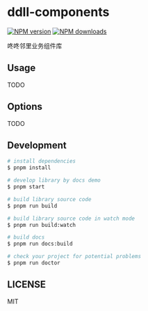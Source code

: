 # ddll-components

[![NPM version](https://img.shields.io/npm/v/ddll-components.svg?style=flat)](https://npmjs.org/package/ddll-components)
[![NPM downloads](http://img.shields.io/npm/dm/ddll-components.svg?style=flat)](https://npmjs.org/package/ddll-components)

咚咚邻里业务组件库

## Usage

TODO

## Options

TODO

## Development

```bash
# install dependencies
$ pnpm install

# develop library by docs demo
$ pnpm start

# build library source code
$ pnpm run build

# build library source code in watch mode
$ pnpm run build:watch

# build docs
$ pnpm run docs:build

# check your project for potential problems
$ pnpm run doctor
```

## LICENSE

MIT
